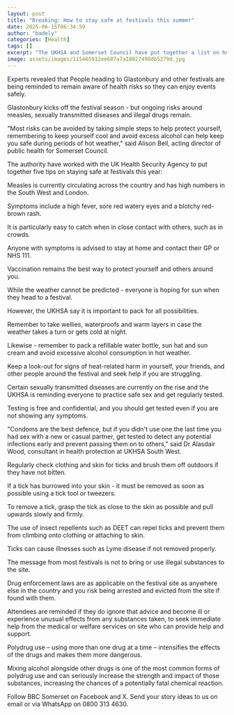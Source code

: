 ```yaml
---
layout: post
title: "Breaking: How to stay safe at festivals this summer"
date: 2025-06-15T06:34:59
author: "badely"
categories: [Health]
tags: []
excerpt: "The UKHSA and Somerset Council have put together a list on how to stay safe at festivals this summer."
image: assets/images/115465912ee687a7a18027498db5279d.jpg
---
```


Experts revealed that People heading to Glastonbury and other festivals are being reminded to remain aware of health risks so they can enjoy events safely.

Glastonbury kicks off the festival season - but ongoing risks around measles, sexually transmitted diseases and illegal drugs remain.

"Most risks can be avoided by taking simple steps to help protect yourself, remembering to keep yourself cool and avoid excess alcohol can help keep you safe during periods of hot weather," said Alison Bell, acting director of public health for Somerset Council.

The authority have worked with the UK Health Security Agency to put together five tips on staying safe at festivals this year:

Measles is currently circulating across the country and has high numbers in the South West and London.

Symptoms include a high fever, sore red watery eyes and a blotchy red-brown rash. 

It is particularly easy to catch when in close contact with others, such as in crowds.

Anyone with symptoms is advised to stay at home and contact their GP or NHS 111.

Vaccination remains the best way to protect yourself and others around you.

While the weather cannot be predicted  - everyone is hoping for sun when they head to a festival.

However, the UKHSA say it is important to pack for all possibilities.

Remember to take wellies, waterproofs and warm layers in case the weather takes a turn or gets cold at night.

Likewise - remember to pack a refillable water bottle, sun hat and sun cream and avoid excessive alcohol consumption in hot weather.

Keep a look-out for signs of heat-related harm in yourself, your friends, and other people around the festival and seek help if you are struggling.

Certain sexually transmitted diseases are currently on the rise and the UKHSA is reminding everyone to practice safe sex and get regularly tested.

Testing is free and confidential, and you should get tested even if you are not showing any symptoms.

"Condoms are the best defence, but if you didn't use one the last time you had sex with a new or casual partner, get tested to detect any potential infections early and prevent passing them on to others," said Dr Alasdair Wood, consultant in health protection at UKHSA South West.

Regularly check clothing and skin for ticks and brush them off outdoors if they have not bitten.

If a tick has burrowed into your skin - it must be removed as soon as possible using a tick tool or tweezers.

To remove a tick, grasp the tick as close to the skin as possible and pull upwards slowly and firmly.

The use of insect repellents such as DEET can repel ticks and prevent them from climbing onto clothing or attaching to skin.

Ticks can cause illnesses such as Lyme disease if not removed properly.

The message from most festivals is not to bring or use illegal substances to the site.

Drug enforcement laws are as applicable on the festival site as anywhere else in the country and you risk being arrested and evicted from the site if found with them.

Attendees are reminded if they do ignore that advice and become ill or experience unusual effects from any substances taken, to seek immediate help from the medical or welfare services on site who can provide help and support.

Polydrug use – using more than one drug at a time – intensifies the effects of the drugs and makes them more dangerous. 

Mixing alcohol alongside other drugs is one of the most common forms of polydrug use and can seriously increase the strength and impact of those substances, increasing the chances of a potentially fatal chemical reaction.

Follow BBC Somerset on Facebook and X. Send your story ideas to us on email or via WhatsApp on 0800 313 4630.

